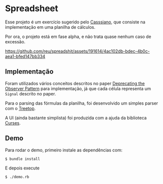 # Spreadsheet

Esse projeto é um exercício sugerido pelo [Casssiano](https://github.com/cassiano), que consiste na implementação em uma planilha de cálculos.

Por ora, o projeto está em fase alpha, e não trata quase nenhum caso de excessão.

https://github.com/reu/spreadshit/assets/191614/4ac102db-bdec-4b0c-aea1-bfed147bb334

## Implementação

Foram utilizados vários conceitos descritos no paper [Deprecating the Observer Pattern](http://infoscience.epfl.ch/record/148043/files/DeprecatingObserversTR2010.pdf) para implementação, já que cada célula representa um `Signal` descrito no paper.

Para o parsing das fórmulas da planilha, foi desenvolvido um simples parser com o [Treetop](http://treetop.rubyforge.org/).

A UI (ainda bastante simplista) foi produzida com a ajuda da biblioteca [Curses](https://en.wikipedia.org/wiki/Curses_(programming_library)).

## Demo

Para rodar o demo, primeiro instale as dependências com:

    $ bundle install

E depois execute

    $ ./demo.rb
